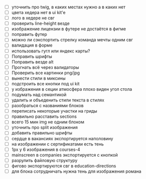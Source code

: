 - [ ] уточнить про twig, в каких местах нужно а в каких нет
- [ ] цвета хедера нет в ui kit'е
- [ ] лого в хедере не свг
- [ ] проверить line-height везде
- [ ] изображение лицензии в футере не достаётся в фигме
- [ ] поправить футер
- [ ] можно ли сэкспортить стрелку команда мечты одним свг
- [ ] валидация в форме
- [ ] использовать гугл или яндекс карты?
- [ ] Поправить шрифты
- [ ] Поправить везде alt
- [ ] Прогнать всё через валидаторы
- [ ] Проверить все картинки png/jpg
- [ ] вынести стили в миксины
- [ ] подстроить все кнопки под ui kit
- [ ] у избражения в сеции атмосфера плохо виден угол стола
- [ ] подумать над семантикой
- [ ] удалить и объеденить стили текста в стилях
- [ ] разобраться с названиями блоков
- [ ] переписать некоторые участки на гриды
- [ ] правильно расставить sections
- [ ] всего 15 мин img не одним блоком
- [ ] уточнить про split изображения
- [ ] добавить правильно шрифты
- [ ] сердце в вакансиях экспортируется наполовину
- [ ] на изображении с сертификатами есть тень
- [ ] 1px у 6 изображения в courses-4
- [ ] mainscreen в companies экспортируется с кнопкой
- [ ] разрулить файловую структуру
- [ ] фигово экспортируются свг в education-directions
- [ ] для блока сотрудничать нужна тень для изображения романа
